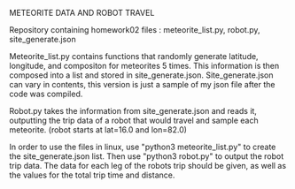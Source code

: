 METEORITE DATA AND ROBOT TRAVEL

 Repository containing homework02 files : meteorite_list.py, robot.py, site_generate.json

  Meteorite_list.py contains functions that randomly generate latitude, longitude, and compositon for meteorites 5 times. 
This information is then composed into a list and stored in site_generate.json.
Site_generate.json can vary in contents, this version is just a sample of my json file after the code was compiled.


Robot.py takes the information from site_generate.json and reads it, outputting the trip data of a robot that would travel and sample each meteorite. (robot starts at lat=16.0   and lon=82.0)
 
  In order to use the files in linux, use "python3 meteorite_list.py" to create the site_generate.json list.
Then use "python3 robot.py" to output the robot trip data. The data for each leg of the robots trip should be given, as well as the values for the total trip time and distance.
